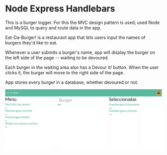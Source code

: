 # Node Express Handlebars

This is a burger logger. For this the MVC design pattern is used; used Node and MySQL to query and route data in the app.

Eat-Da-Burger! is a restaurant app that lets users input the names of burgers they'd like to eat.

Whenever a user submits a burger's name, app will display the burger on the left side of the page -- waiting to be devoured.

Each burger in the waiting area also has a Devour it! button. When the user clicks it, the burger will move to the right side of the page.

App stores every burger in a database, whether devoured or not.

![alt text](./cap.png)
